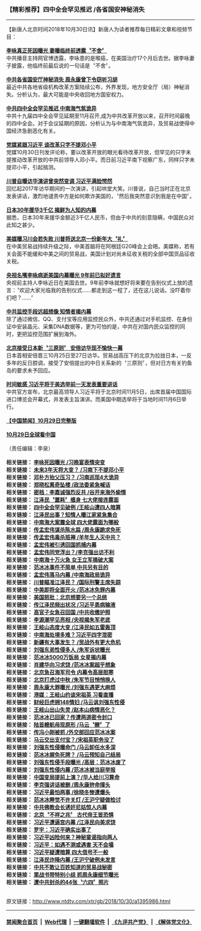 ### 【精彩推荐】四中全会罕见推迟 /各省国安神秘消失
------------------------

<div class="wysiwyg">
 【新唐人北京时间2018年10月30日讯】新唐人为读者推荐每日精彩文章和视频节目：
 <br/>
 <br/>
 <b>
  <a href="http://cn.ntdtv.com/xtr/b5/2018/10/30/a1397305.html">
   李咏真正死因曝光 妻曝临终前透露〝不舍〞
  </a>
 </b>
 <br/>
 中共播音主持网官博透露，李咏患的是喉癌，在美国治疗17个月后去世。据李咏妻子披露，他临终前最后说的一句话是〝不舍〞。
 <br/>
 <br/>
 <b>
  <a href="http://cn.ntdtv.com/xtr/b5/2018/10/30/a1397308.html">
   中共各省国安厅神秘消失 周永康曾下令窃听习胡
  </a>
 </b>
 <br/>
 最近中共各地省级机构改革方案陆续公布，外界发现，地方安全厅（局）神秘消失。分析认为，最大可能是中央收回地方国安权力。
 <br/>
 <br/>
 <b>
  <a href="http://cn.ntdtv.com/xtr/b5/2018/10/30/a1397302.html">
   中共四中全会罕见推迟 中南海气氛诡异
  </a>
 </b>
 <br/>
 中共十九届四中全会罕见延期至11月召开,成为中共改革开放以来，召开时间最晚的四中全会。对于会议延期的原因，分析认为与中南海气氛诡异，及贸易战使得中国经济急剧恶化有关。
 <br/>
 <br/>
 <b>
  <a href="http://cn.ntdtv.com/xtr/b5/2018/10/30/a1397322.html">
   党媒紧跟习近平 谈改革只字不提邓小平
  </a>
 </b>
 <br/>
 党媒10月30日刊发评论称，要以改革开放的眼光看待改革开放，但罕见的只字未提推动改革开放的中共前领导人邓小平。而日前习近平南下视察广东，同样只字未提邓小平，引起揣测。
 <br/>
 <br/>
 <b>
  <a href="http://cn.ntdtv.com/xtr/b5/2018/10/30/a1397219.html">
   川普自曝访华演讲曾突然变调 习近平满脸愕然
  </a>
 </b>
 <br/>
 回忆起2017年访华期间的一次演讲，引起哄堂大笑。川普说，自己当时正在北京发表讲话，激烈地谴责中方是如何欺诈美国的，〝然后我突然意识到我是在中国〞。
 <br/>
 <br/>
 <b>
  <a href="http://cn.ntdtv.com/xtr/b5/2018/10/30/a1397320.html">
   日本30年援华3千亿 揭鲜为人知的内幕
  </a>
 </b>
 <br/>
 据悉，日本30年来援华金额近3千亿人民币，但由于中共的刻意隐瞒，中国民众对此知之甚少。
 <br/>
 <br/>
 <b>
  <a href="http://cn.ntdtv.com/xtr/b5/2018/10/30/a1397289.html">
   美媒曝习川会若失败 川普将送北京一份新年大〝礼〞
  </a>
 </b>
 <br/>
 在中美贸易战持续升级之际，中美首脑将在阿根廷G20峰会上会晤。美媒称，若有关会面不能缓和中美之间的贸易战，美国计划对尚未征收关税的全部中国货品征收关税。
 <br/>
 <br/>
 <b>
  <a href="http://cn.ntdtv.com/xtr/b5/2018/10/30/a1397272.html">
   央视名嘴李咏病逝美国内幕曝光 9年前已拟好遗言
  </a>
 </b>
 <br/>
 央视前主持人李咏近日在美国去世。9年前李咏就想好将来要在告别仪式上放的遗言：〝欢迎大家光临我的告别仪式……都走到这一程了，还在这儿说话。没吓着你们吧？……〞
 <br/>
 <br/>
 <b>
  <a href="http://cn.ntdtv.com/xtr/b5/2018/10/30/a1397265.html">
   中共监控手段远超想像 知情者揭内幕
  </a>
 </b>
 <br/>
 除了通过微信、QQ、支付宝等应用监控民众外，中共还通过对手机监控、在身份证中安装晶元、采集DNA数据等，更为可怕的是，中共在对国内民众监控的同时，更把监控范围扩展到海外。
 <br/>
 <br/>
 <b>
  <a href="http://cn.ntdtv.com/xtr/b5/2018/10/30/a1397126.html">
   北京接受日本新〝三原则〞 安倍访华现不愉快一幕
  </a>
 </b>
 <br/>
 日本首相安倍晋三10月25日至27日访华。贸易战高压下的北京为拉拢日本，一反多年的反日腔调，接受了安倍提出的中日关系新的〝三原则〞，但对日方有关钓鱼岛的要求未予回应。
 <br/>
 <br/>
 <b>
  <a href="http://cn.ntdtv.com/xtr/b5/2018/10/30/a1397223.html">
   时间敏感 习近平将于美选举前一天发表重要讲话
  </a>
 </b>
 <br/>
 中共官方宣布，北京最高领导人习近平将于北京时间11月5日，出席首届中国国际进口博览会开幕式，并发表主旨演讲。而美国中期选举将于当地时间11月6日举行。
 <br/>
 <br/>
 <b>
  <a href="http://cn.ntdtv.com/xtr/b5/2018/10/30/a1397275.html">
   【中国禁闻】10月29日完整版
  </a>
 </b>
 <br/>
 <br/>
 <b>
  <a href="http://cn.ntdtv.com/xtr/b5/2018/10/30/a1397229.html">
   10月29日全球看中国
  </a>
 </b>
 <br/>
 <br/>
 （责任编辑：李泉）
 <br/>
 <br/>
 <b>
  相关链接：
  <a href="http://cn.ntdtv.com/xtr/b5/2018/10/30/a1395987.html">
   李咏死因曝光 /习晚宴表情突变
  </a>
 </b>
 <br/>
 <b>
  相关链接：
  <a href="http://cn.ntdtv.com/xtr/b5/2018/10/28/a1395988.html">
   未来3年天将大变？ /习南下不提邓小平
  </a>
 </b>
 <br/>
 <b>
  相关链接：
  <a href="http://cn.ntdtv.com/xtr/b5/2018/10/24/a1395992.html">
   邓朴方抬父压习？ /习南巡现4大诡异
  </a>
 </b>
 <br/>
 <b>
  相关链接：
  <a href="http://cn.ntdtv.com/xtr/b5/2018/10/22/a1395993.html">
   郑晓松离奇坠楼 /政法委紧急喊话
  </a>
 </b>
 <br/>
 <b>
  相关链接：
  <a href="http://cn.ntdtv.com/xtr/b5/2018/10/22/a1395994.html">
   密档：李嘉诚强烈反共 /谷开来海外偷情
  </a>
 </b>
 <br/>
 <b>
  相关链接：
  <a href="http://cn.ntdtv.com/xtr/b5/2018/10/20/a1395995.html">
   江泽民〝噩耗〞缠身 七大佬接连露面
  </a>
 </b>
 <br/>
 <b>
  相关链接：
  <a href="http://cn.ntdtv.com/xtr/b5/2018/10/19/a1394661.html">
   四中全会罕见破例 /王岐山遭四人暗算
  </a>
 </b>
 <br/>
 <b>
  相关链接：
  <a href="http://cn.ntdtv.com/xtr/b5/2018/10/18/a1394662.html">
   江泽民出事？知情人曝江家紧急集合
  </a>
 </b>
 <br/>
 <b>
  相关链接：
  <a href="http://cn.ntdtv.com/xtr/b5/2018/10/17/a1394663.html">
   中南海大案震全球 四大佬露面为哪般
  </a>
 </b>
 <br/>
 <b>
  相关链接：
  <a href="http://cn.ntdtv.com/xtr/b5/2018/10/16/a1394664.html">
   传孟宏伟谋杀陈水扁 /周永康跪求免死
  </a>
 </b>
 <br/>
 <b>
  相关链接：
  <a href="http://cn.ntdtv.com/xtr/b5/2018/10/15/a1394665.html">
   传孟宏伟毒杀班禅 /羊年生人灭中共？
  </a>
 </b>
 <br/>
 <b>
  相关链接：
  <a href="http://cn.ntdtv.com/xtr/b5/2018/10/13/a1394666.html">
   孟宏伟被引诱回国抓捕内幕
  </a>
 </b>
 <br/>
 <b>
  相关链接：
  <a href="http://cn.ntdtv.com/xtr/b5/2018/10/12/a1394667.html">
   孟宏伟同党浮出？/李克强出访不利
  </a>
 </b>
 <br/>
 <b>
  相关链接：
  <a href="http://cn.ntdtv.com/xtr/b5/2018/10/11/a1394668.html">
   中南海十万火急 女王立军捅破大案
  </a>
 </b>
 <br/>
 <b>
  相关链接：
  <a href="http://cn.ntdtv.com/xtr/b5/2018/10/10/a1394669.html">
   范冰冰事件不简单 中共另有目的
  </a>
 </b>
 <br/>
 <b>
  相关链接：
  <a href="http://cn.ntdtv.com/xtr/b5/2018/10/09/a1393620.html">
   孟宏伟落马内幕 /中南海政局诡异
  </a>
 </b>
 <br/>
 <b>
  相关链接：
  <a href="http://cn.ntdtv.com/xtr/b5/2018/10/07/a1393621.html">
   川普瞄准江泽民？ /国际刑警主席失踪
  </a>
 </b>
 <br/>
 <b>
  相关链接：
  <a href="http://cn.ntdtv.com/xtr/b5/2018/10/06/a1393622.html">
   中美即将全面开火 /范冰冰免罪内幕
  </a>
 </b>
 <br/>
 <b>
  相关链接：
  <a href="http://cn.ntdtv.com/xtr/b5/2018/10/05/a1393623.html">
   美国怒批：北京想要另一个总统
  </a>
 </b>
 <br/>
 <b>
  相关链接：
  <a href="http://cn.ntdtv.com/xtr/b5/2018/10/04/a1393624.html">
   传江泽民频出状况 /习近平患病输液
  </a>
 </b>
 <br/>
 <b>
  相关链接：
  <a href="http://cn.ntdtv.com/xtr/b5/2018/10/03/a1393625.html">
   高官子女急召回国 /中共收缴护照
  </a>
 </b>
 <br/>
 <b>
  相关链接：
  <a href="http://cn.ntdtv.com/xtr/b5/2018/10/02/a1393626.html">
   李源潮罕见亮相 /央视揭朱军老底
  </a>
 </b>
 <br/>
 <b>
  相关链接：
  <a href="http://cn.ntdtv.com/xtr/b5/2018/10/01/a1392579.html">
   王岐山态度大变 /江泽民如五雷轰顶
  </a>
 </b>
 <br/>
 <b>
  相关链接：
  <a href="http://cn.ntdtv.com/xtr/b5/2018/09/29/a1392578.html">
   中南海处境多难？习近平四字泄密
  </a>
 </b>
 <br/>
 <b>
  相关链接：
  <a href="http://cn.ntdtv.com/xtr/b5/2018/09/28/a1392577.html">
   新疆有大事发生？ /贸战外有更大危机
  </a>
 </b>
 <br/>
 <b>
  相关链接：
  <a href="http://cn.ntdtv.com/xtr/b5/2018/09/27/a1392576.html">
   刘强东弟性侵多人 /朱军诉状曝光
  </a>
 </b>
 <br/>
 <b>
  相关链接：
  <a href="http://cn.ntdtv.com/xtr/b5/2018/09/26/a1392575.html">
   范冰冰5000万饭局 女星揭内幕
  </a>
 </b>
 <br/>
 <b>
  相关链接：
  <a href="http://cn.ntdtv.com/xtr/b5/2018/09/25/a1392574.html">
   肖建华向习求饶 /范冰冰案超乎想象
  </a>
 </b>
 <br/>
 <b>
  相关链接：
  <a href="http://cn.ntdtv.com/xtr/b5/2018/09/24/a1392573.html">
   北京急召海军司令 内幕令高层胆寒
  </a>
 </b>
 <br/>
 <b>
  相关链接：
  <a href="http://cn.ntdtv.com/xtr/b5/2018/09/23/a1392572.html">
   北京打虎过中秋 /朱军节目悄悄换人
  </a>
 </b>
 <br/>
 <b>
  相关链接：
  <a href="http://cn.ntdtv.com/xtr/b5/2018/09/22/a1390754.html">
   周永康大罪曝光 /刘强东遇更大麻烦
  </a>
 </b>
 <br/>
 <b>
  相关链接：
  <a href="http://cn.ntdtv.com/xtr/b5/2018/09/21/a1390755.html">
   港媒：王岐山约谈宋祖英 习看直播
  </a>
 </b>
 <br/>
 <b>
  相关链接：
  <a href="http://cn.ntdtv.com/xtr/b5/2018/09/20/a1390756.html">
   财经巨虎拥148情妇 /马云讽刘强东性侵
  </a>
 </b>
 <br/>
 <b>
  相关链接：
  <a href="http://cn.ntdtv.com/xtr/b5/2018/09/19/a1390757.html">
   王岐山出山失灵 /赵本山病情恶化？
  </a>
 </b>
 <br/>
 <b>
  相关链接：
  <a href="http://cn.ntdtv.com/xtr/b5/2018/09/18/a1390758.html">
   范冰冰已回家？传遭两道密令封口
  </a>
 </b>
 <br/>
 <b>
  相关链接：
  <a href="http://cn.ntdtv.com/xtr/b5/2018/09/17/a1390759.html">
   陆首艘航母现原形 /马云〝醒〞了
  </a>
 </b>
 <br/>
 <b>
  相关链接：
  <a href="http://cn.ntdtv.com/xtr/b5/2018/09/16/a1390760.html">
   传冯小刚被抓 /外交部回应范冰冰案
  </a>
 </b>
 <br/>
 <b>
  相关链接：
  <a href="http://cn.ntdtv.com/xtr/b5/2018/09/15/a1390761.html">
   马云交出支付宝？/宋祖英职务没了
  </a>
 </b>
 <br/>
 <b>
  相关链接：
  <a href="http://cn.ntdtv.com/xtr/b5/2018/09/12/a1390764.html">
   刘强东性侵曝命门 /马云卸任水多深
  </a>
 </b>
 <br/>
 <b>
  相关链接：
  <a href="http://cn.ntdtv.com/xtr/b5/2018/09/11/a1390765.html">
   范冰冰握免死牌？ /马云预知自己结局
  </a>
 </b>
 <br/>
 <b>
  相关链接：
  <a href="http://cn.ntdtv.com/xtr/b5/2018/09/09/a1390767.html">
   刘强东性侵手段曝光 /高层：范冰冰废了
  </a>
 </b>
 <br/>
 <b>
  相关链接：
  <a href="http://cn.ntdtv.com/xtr/b5/2018/09/04/a1388954.html">
   刘强东性侵内幕 /范冰冰被当庭举报
  </a>
 </b>
 <br/>
 <b>
  相关链接：
  <a href="http://cn.ntdtv.com/xtr/b5/2018/09/03/a1388955.html">
   中国变局提前上演？/华人给川习算命
  </a>
 </b>
 <br/>
 <b>
  相关链接：
  <a href="http://cn.ntdtv.com/xtr/b5/2018/08/22/a1386970.html">
   李克强讲话被删 /周永康拚命撞头
  </a>
 </b>
 <br/>
 <b>
  相关链接：
  <a href="http://cn.ntdtv.com/xtr/b5/2018/08/08/a1385650.html">
   习近平最怕两事 /徐晓冬惨遭爆头
  </a>
 </b>
 <br/>
 <b>
  相关链接：
  <a href="http://cn.ntdtv.com/xtr/b5/2018/08/07/a1385651.html">
   范冰冰睡觉不许关灯 /王沪宁疑做检讨
  </a>
 </b>
 <br/>
 <b>
  相关链接：
  <a href="http://cn.ntdtv.com/xtr/b5/2018/08/04/a1385653.html">
   中共佛教会长诱奸尼姑惊人内幕
  </a>
 </b>
 <br/>
 <b>
  相关链接：
  <a href="http://cn.ntdtv.com/xtr/b5/2018/08/02/a1385655.html">
   北京〝不祥之兆〞 古代帝王皆恐惧
  </a>
 </b>
 <br/>
 <b>
  相关链接：
  <a href="http://cn.ntdtv.com/xtr/b5/2018/07/26/a1384523.html">
   习近平遭逼宫内幕 /江泽民向美求饶
  </a>
 </b>
 <br/>
 <b>
  相关链接：
  <a href="http://cn.ntdtv.com/xtr/b5/2018/07/22/a1384427.html">
   罗宇：习近平确实出事了
  </a>
 </b>
 <br/>
 <b>
  相关链接：
  <a href="http://cn.ntdtv.com/xtr/b5/2018/07/21/a1384293.html">
   习近平凶险何来？神秘童谣指向两人
  </a>
 </b>
 <br/>
 <b>
  相关链接：
  <a href="http://cn.ntdtv.com/xtr/b5/2018/07/20/a1383543.html">
   习近平：如遇不测或遇害 天不会塌
  </a>
 </b>
 <br/>
 <b>
  相关链接：
  <a href="http://cn.ntdtv.com/xtr/b5/2018/07/15/a1383548.html">
   习近平疑遭暗算 四大信号不一般
  </a>
 </b>
 <br/>
 <b>
  相关链接：
  <a href="http://cn.ntdtv.com/xtr/b5/2018/07/09/a1382760.html">
   江泽民诈降内幕 /王沪宁破例未发言
  </a>
 </b>
 <br/>
 <b>
  相关链接：
  <a href="http://cn.ntdtv.com/xtr/b5/2018/07/01/a1381591.html">
   中共不敢让百姓知道的贸易战秘密
  </a>
 </b>
 <br/>
 <b>
  相关链接：
  <a href="http://cn.ntdtv.com/xtr/b5/2018/06/22/a1380719.html">
   栗战书带特别小组 抓周永康细节曝光
  </a>
 </b>
 <br/>
 <b>
  相关链接：
  <a href="http://cn.ntdtv.com/xtr/b5/2018/06/03/a1378230.html">
   遭中共封杀的44张〝六四〞照片
  </a>
 </b>
</div>

<br/>原文链接：http://www.ntdtv.com/xtr/gb/2018/10/30/a1395986.html


------------------------
#### [禁闻聚合首页](https://github.com/gfw-breaker/banned-news/blob/master/README.md) &nbsp;|&nbsp; [Web代理](https://github.com/gfw-breaker/open-proxy/blob/master/README.md) &nbsp;|&nbsp; [一键翻墙软件](https://github.com/gfw-breaker/nogfw/blob/master/README.md) &nbsp;|&nbsp; [《九评共产党》](https://github.com/gfw-breaker/9ping.md/blob/master/README.md#九评之一评共产党是什么) &nbsp;|&nbsp; [《解体党文化》](https://github.com/gfw-breaker/jtdwh.md/blob/master/README.md#绪论)